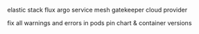 elastic stack
flux
argo
service mesh
gatekeeper
cloud provider

fix all warnings and errors in pods
pin chart & container versions
